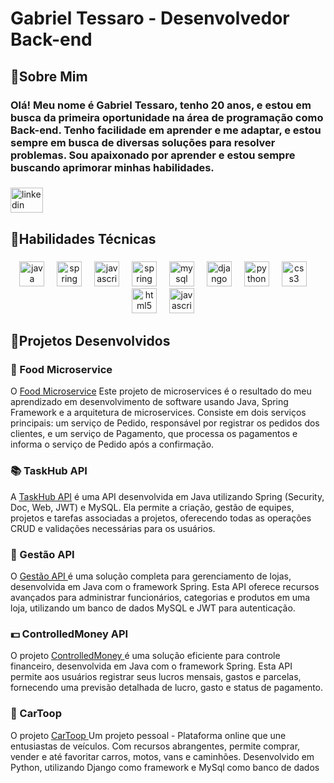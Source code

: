 

<h1 align="left">Gabriel Tessaro - Desenvolvedor Back-end</h1>

###

<h2 align="left">🔹Sobre Mim</h2>

<h3 align="left">Olá! Meu nome é Gabriel Tessaro, tenho 20 anos, e estou em busca da primeira oportunidade na área de programação como Back-end. Tenho facilidade em aprender e me adaptar, e estou sempre em busca de diversas soluções para resolver problemas. Sou apaixonado por aprender e estou sempre buscando aprimorar minhas habilidades.</h3>

###

<div align="left">
  <a href="https://www.linkedin.com/in/gabriel-tessaro-b29728216/">
    <img src="https://raw.githubusercontent.com/maurodesouza/profile-readme-generator/master/src/assets/icons/social/linkedin/default.svg" width="52" height="40" alt="linkedin logo"  />
  </a>
</div>

###

<h2 align="left">🔹Habilidades Técnicas</h2>

###

<div align="center">
  <img src="https://cdn.jsdelivr.net/gh/devicons/devicon/icons/java/java-original.svg" height="40" alt="java logo"  />
  <img width="12" />
  <img src="https://cdn.jsdelivr.net/gh/devicons/devicon/icons/spring/spring-original.svg" height="40" alt="spring logo"  />
  <img width="12" />
  <img src="https://cdn.jsdelivr.net/gh/devicons/devicon/icons/docker/docker-original.svg" height="40" alt="javascript logo"  />
  <img width="12" />
  <img src="https://cdn.jsdelivr.net/gh/devicons/devicon/icons/rabbitmq/rabbitmq-original.svg" height="40" alt="spring logo"  />
  <img width="12" />
  <img src="https://cdn.jsdelivr.net/gh/devicons/devicon/icons/mysql/mysql-original.svg" height="40" alt="mysql logo"  />
  <img width="12" />
  <img src="https://skillicons.dev/icons?i=django" height="40" alt="django logo"  />
  <img width="12" />
  <img src="https://cdn.jsdelivr.net/gh/devicons/devicon/icons/python/python-original.svg" height="40" alt="python logo"  />
  <img width="12" />
  <img src="https://cdn.jsdelivr.net/gh/devicons/devicon/icons/css3/css3-original.svg" height="40" alt="css3 logo"  />
  <img width="12" />
  <img src="https://cdn.jsdelivr.net/gh/devicons/devicon/icons/html5/html5-original.svg" height="40" alt="html5 logo"  />
  <img width="12" />
  <img src="https://cdn.jsdelivr.net/gh/devicons/devicon/icons/javascript/javascript-original.svg" height="40" alt="javascript logo"  />
  <img width="12" />
</div>

###

<h2>🔹Projetos Desenvolvidos</h2>

<h3>🌮 Food Microservice </h3>
<p>
O <a href="https://github.com/Tessaro03/Food-MicroService"  target="_blank">Food Microservice</a> Este projeto de microservices é o resultado do meu aprendizado em desenvolvimento de software usando Java, Spring Framework e a arquitetura de microservices. Consiste em dois serviços principais: um serviço de Pedido, responsável por registrar os pedidos dos clientes, e um serviço de Pagamento, que processa os pagamentos e informa o serviço de Pedido após a confirmação.
</p>

<h3>📚 TaskHub API </h3>
<p>
A <a href="https://github.com/Tessaro03/TaskHubApi"  target="_blank">TaskHub API</a> é uma API desenvolvida em Java utilizando Spring (Security, Doc, Web, JWT) e MySQL. Ela permite a criação, gestão de equipes, projetos e tarefas associadas a projetos, oferecendo todas as operações CRUD e validações necessárias para os usuários.
</p>

<h3>🏪 Gestão API </h3>
<p>
O <a href="https://github.com/Tessaro03/gestaoAPI"  target="_blank">Gestão API </a> é uma solução completa para gerenciamento de lojas, desenvolvida em Java com o framework Spring. Esta API oferece recursos avançados para administrar funcionários, categorias e produtos em uma loja, utilizando um banco de dados MySQL e JWT para autenticação.
</p>

<h3>💵 ControlledMoney API</h3>
<p>
O projeto <a href="https://github.com/Tessaro03/ControlledMoney" target="_blank"> ControlledMoney </a> é uma solução eficiente para controle financeiro, desenvolvida em Java com o framework Spring. Esta API permite aos usuários registrar seus lucros mensais, gastos e parcelas, fornecendo uma previsão detalhada de lucro, gasto e status de pagamento.
</p>


<h3>🚗 CarToop </h3>
<p>
O projeto <a href="https://github.com/Tessaro03/TabelaFipe" target="_blank">CarToop </a> Um projeto pessoal - Plataforma online que une entusiastas de veículos. Com recursos abrangentes, permite comprar, vender e até favoritar carros, motos, vans e caminhões.
Desenvolvido em Python, utilizando Django como framework e MySql como banco de dados
</p>


